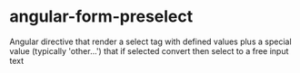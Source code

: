 # angular-form-preselect
Angular directive that render a select tag with defined values plus a special value (typically 'other...') that if selected convert then select to a free input text
